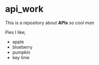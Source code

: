 # api_work

This is a repository about **APIs**
*so cool man*

Pies I like; 

* apple
* blueberry
* pumpkin
* key lime